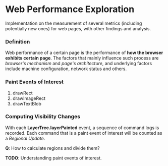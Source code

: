 # Web Performance Exploration

Implementation on the measurement of several metrics (including potentially new ones) for web pages, with other findings and analysis.

### Definition

Web performance of a certain page is the performance of **how the browser exhibits certain page**. The factors that mainly influence such process are *browser's mechanism* and *page's architecture*, and underlying factors include machine configuration, network status and others. 

### Paint Events of Interest

1. drawRect
2. drawImageRect
3. drawTextBlob

### Computing Visibility Changes

With each **LayerTree.layerPainted** event, a sequence of command logs is recorded. Each command that is a paint event of interest will be counted as a *Regional Update*. 

**Q**: How to calculate regions and divide them?

**TODO**: Understanding paint events of interest.